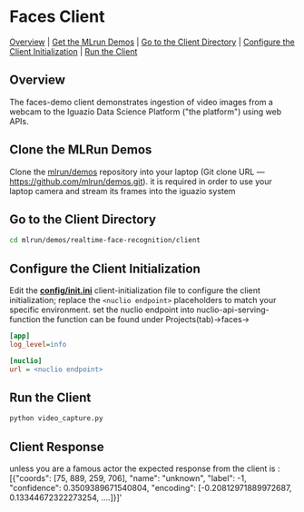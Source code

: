 # Faces Client

[Overview](#overview)&nbsp;| [Get the MLrun Demos](#get-mlrun-demos)&nbsp;| [Go to the Client Directory](#go-to-client-dir)&nbsp;| [Configure the Client Initialization](#config-client-init)&nbsp;| [Run the Client](#run-client)

## Overview

The faces-demo client demonstrates ingestion of video images from a webcam to the Iguazio Data Science Platform ("the platform") using web APIs.

<a id="get-mlrun-demos"></a>
## Clone the MLRun Demos

Clone the [mlrun/demos](https://github.com/mlrun/demos) repository into your laptop (Git clone URL &mdash; https://github.com/mlrun/demos.git).
it is required in order to use your laptop camera and stream its frames into the iguazio system 

<a id="go-to-client-dir"></a>
## Go to the Client Directory

```sh
cd mlrun/demos/realtime-face-recognition/client
```

<a id="config-client-init"></a>
## Configure the Client Initialization

Edit the [**config/init.ini**](config/init.ini) client-initialization file to configure the client initialization; replace the `<nuclio endpoint>` placeholders to match your specific environment.
set the nuclio endpoint into nuclio-api-serving-function 
the function can be found under Projects(tab)->faces->

```ini
[app]
log_level=info

[nuclio]
url = <nuclio endpoint>
```

<a id="run-client"></a>
## Run the Client

```sh
python video_capture.py
```

## Client Response

unless you are a famous actor the expected response from the client is :
 [{"coords": [75, 889, 259, 706], "name": "unknown", "label": -1, "confidence": 0.3509389671540804, "encoding": [-0.20812971889972687, 0.13344672322273254, ....]}]'



